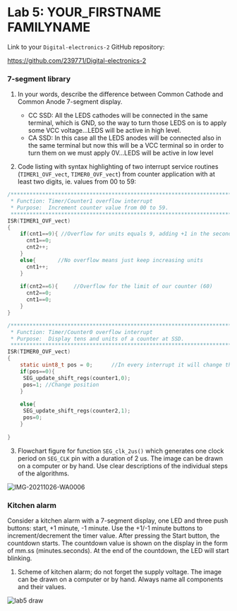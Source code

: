 # Lab 5: YOUR_FIRSTNAME FAMILYNAME

Link to your `Digital-electronics-2` GitHub repository:

   https://github.com/239771/Digital-electronics-2


### 7-segment library

1. In your words, describe the difference between Common Cathode and Common Anode 7-segment display.
   * CC SSD: All the LEDS cathodes will be connected in the same terminal, which is GND, so the way to turn those LEDS on is to apply some VCC voltage...LEDS will be active in high level.
   * CA SSD: In this case all the LEDS anodes will be connected also in the same terminal but now this will be a VCC terminal so in order to turn them on we must apply 0V...LEDS will be active in low level

2. Code listing with syntax highlighting of two interrupt service routines (`TIMER1_OVF_vect`, `TIMER0_OVF_vect`) from counter application with at least two digits, ie. values from 00 to 59:

```c
/**********************************************************************
 * Function: Timer/Counter1 overflow interrupt
 * Purpose:  Increment counter value from 00 to 59.
 **********************************************************************/
ISR(TIMER1_OVF_vect)
{
    if(cnt1==9){ //Overflow for units equals 9, adding +1 in the second digit to reach tens
      cnt1==0;
      cnt2++;
    }
    else{       //No overflow means just keep increasing units
      cnt1++;
    }
    
    if(cnt2==6){     //Overflow for the limit of our counter (60)
      cnt2==0;
      cnt1==0;
    }
}
```

```c
/**********************************************************************
 * Function: Timer/Counter0 overflow interrupt
 * Purpose:  Display tens and units of a counter at SSD.
 **********************************************************************/
ISR(TIMER0_OVF_vect)
{
    static uint8_t pos = 0;      //In every interrupt it will change the position of the shown display
    if(pos==0){
     SEG_update_shift_regs(counter1,0);  
     pos=1; //Change position 
    }
    
    else{
     SEG_update_shift_regs(counter2,1);   
     pos=0;
    }
  
}
```

3. Flowchart figure for function `SEG_clk_2us()` which generates one clock period on `SEG_CLK` pin with a duration of 2&nbsp;us. The image can be drawn on a computer or by hand. Use clear descriptions of the individual steps of the algorithms.

   
![IMG-20211026-WA0006](https://user-images.githubusercontent.com/91123594/138903731-2ed1957d-2ca4-49b6-b4a0-0e8aeca07af2.jpg)

### Kitchen alarm

Consider a kitchen alarm with a 7-segment display, one LED and three push buttons: start, +1 minute, -1 minute. Use the +1/-1 minute buttons to increment/decrement the timer value. After pressing the Start button, the countdown starts. The countdown value is shown on the display in the form of mm.ss (minutes.seconds). At the end of the countdown, the LED will start blinking.

1. Scheme of kitchen alarm; do not forget the supply voltage. The image can be drawn on a computer or by hand. Always name all components and their values.

![lab5 draw](https://user-images.githubusercontent.com/91123594/138903802-926799f2-4e76-4f63-8e57-84e48e723bab.png)


